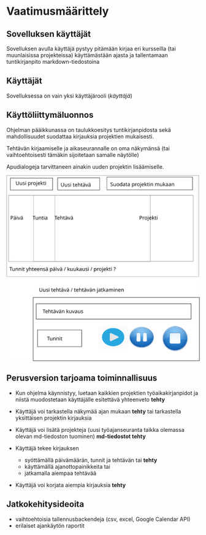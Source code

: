 # Vaatimusmäärittely


## Sovelluksen käyttäjät

Sovelluksen avulla käyttäjä pystyy pitämään kirjaa eri kursseilla (tai muunlaisissa projekteissa) käyttämästään ajasta ja tallentamaan tuntikirjanpito markdown-tiedostoina

## Käyttäjät

Sovelluksessa on vain yksi käyttäjärooli (*käyttäjä*)

## Käyttöliittymäluonnos

Ohjelman pääikkunassa on taulukkoesitys tuntikirjanpidosta sekä mahdollisuudet suodattaa kirjauksia projektien mukaisesti.

Tehtävän kirjaamiselle ja aikaseurannalle on oma näkymänsä (tai vaihtoehtoisesti tämäkin sijoitetaan samalle näytölle)

Apudialogeja tarvittaneen ainakin uuden projektin lisäämiselle.

![Käyttöliittymä](kayttoliittyma.svg)

## Perusversion tarjoama toiminnallisuus

- Kun ohjelma käynnistyy, luetaan kaikkien projektien työaikakirjanpidot ja niistä muodostetaan käyttäjälle esitettävä yhteenveto **tehty**
- Käyttäjä voi tarkastella näkymää ajan mukaan **tehty** tai tarkastella yksittäisen projektin kirjauksia
- Käyttäjä voi lisätä projekteja (uusi työajanseuranta taikka olemassa olevan md-tiedoston tuominen) **md-tiedostot tehty**

- Käyttäjä tekee kirjauksen
  - syöttämällä päivämäärän, tunnit ja tehtävän tai **tehty**
  - käyttämällä ajanottopainikkeita tai
  - jatkamalla aiempaa tehtävää

- Käyttäjä voi korjata aiempia kirjauksia **tehty**


## Jatkokehitysideoita

- vaihtoehtoisia tallennusbackendeja (csv, excel, Google Calendar API)
- erilaiset ajankäytön raportit
